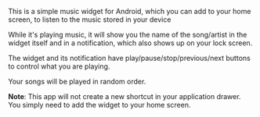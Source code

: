 This is a simple music widget for Android, which you can add to your home screen, to listen to the music stored in your device

While it's playing music, it will show you the name of the song/artist in the widget itself and in a notification, which also shows up on your lock screen.


The widget and its notification have play/pause/stop/previous/next buttons to control what you are playing.

Your songs will be played in random order.

**Note**: This app will not create a new shortcut in your application drawer. You simply need to add the widget to your home screen.